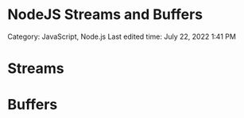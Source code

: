 # NodeJS Streams and Buffers

Category: JavaScript, Node.js
Last edited time: July 22, 2022 1:41 PM

# Streams

# Buffers